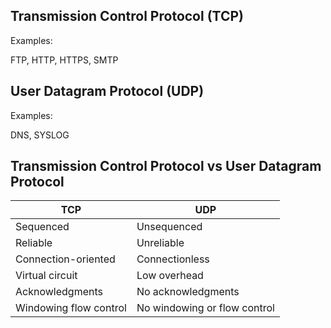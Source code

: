 ## Transmission Control Protocol (TCP)

Examples:

FTP, HTTP, HTTPS, SMTP

## User Datagram Protocol (UDP)

Examples:

DNS, SYSLOG

## Transmission Control Protocol vs User Datagram Protocol

| TCP                    | UDP                          |
| ---------------------- | ---------------------------- |
| Sequenced              | Unsequenced                  |
| Reliable               | Unreliable                   |  
| Connection-oriented    | Connectionless               |
| Virtual circuit        | Low overhead                 |
| Acknowledgments        | No acknowledgments           |
| Windowing flow control | No windowing or flow control |
